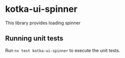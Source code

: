 # kotka-ui-spinner

This library provides loading spinner

## Running unit tests

Run `nx test kotka-ui-spinner` to execute the unit tests.
